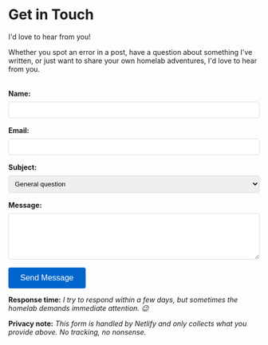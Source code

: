 # Get in Touch

I'd love to hear from you!

Whether you spot an error in a post, have a question about something I've written, or just want to share your own homelab adventures, I'd love to hear from you.

<form name="contact" method="POST" data-netlify="true" style="max-width: 600px; margin-top: 2rem;">
  <div style="margin-bottom: 1rem;">
    <label for="name" style="display: block; margin-bottom: 0.5rem; font-weight: bold;">Name:</label>
    <input type="text" id="name" name="name" required style="width: 100%; padding: 0.5rem; border: 1px solid #ddd; border-radius: 4px;">
  </div>
  <div style="margin-bottom: 1rem;">
    <label for="email" style="display: block; margin-bottom: 0.5rem; font-weight: bold;">Email:</label>
    <input type="email" id="email" name="email" required style="width: 100%; padding: 0.5rem; border: 1px solid #ddd; border-radius: 4px;">
  </div>
  <div style="margin-bottom: 1rem;">
    <label for="subject" style="display: block; margin-bottom: 0.5rem; font-weight: bold;">Subject:</label>
    <select id="subject" name="subject" style="width: 100%; padding: 0.5rem; border: 1px solid #ddd; border-radius: 4px;">
      <option value="general">General question</option>
      <option value="error">Found an error</option>
      <option value="suggestion">Have a suggestion</option>
      <option value="homelab">Homelab discussion</option>
      <option value="infrastructure">Infrastructure/Ansible chat</option>
    </select>
  </div>
  <div style="margin-bottom: 1rem;">
    <label for="message" style="display: block; margin-bottom: 0.5rem; font-weight: bold;">Message:</label>
    <textarea id="message" name="message" rows="5" required style="width: 100%; padding: 0.5rem; border: 1px solid #ddd; border-radius: 4px; resize: vertical;"></textarea>
  </div>
  <!-- Netlify honeypot for spam protection -->
  <p style="display: none;">
    <label>Don't fill this out if you're human: <input name="bot-field" /></label>
  </p>
  <!-- reCAPTCHA v2 -->
  <div style="margin-bottom: 1rem;">
    <div data-netlify-recaptcha="true"></div>
  </div>
  <button type="submit" style="background: #0066cc; color: white; padding: 0.75rem 1.5rem; border: none; border-radius: 4px; cursor: pointer; font-size: 1rem;">
    Send Message
  </button>
</form>


__Response time:__ *I try to respond within a few days, but sometimes the homelab demands immediate attention. 😉*

__Privacy note:__ *This form is handled by Netlify and only collects what you provide above. No tracking, no nonsense.*
